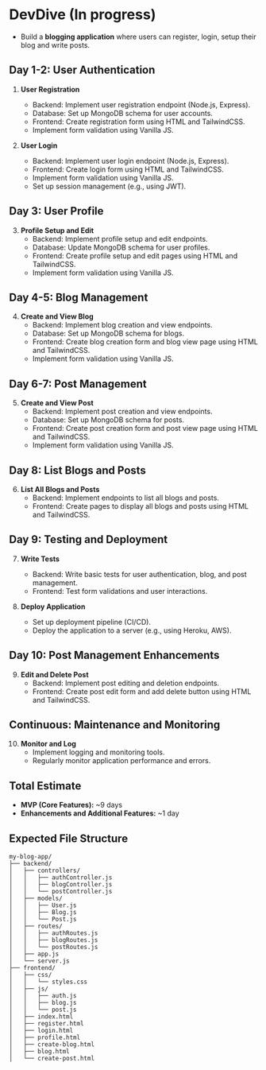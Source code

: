 # DevDive (In progress)

- Build a **blogging application** where users can register, login, setup their blog and write posts.

## Day 1-2: User Authentication

1. **User Registration**

   - Backend: Implement user registration endpoint (Node.js, Express).
   - Database: Set up MongoDB schema for user accounts.
   - Frontend: Create registration form using HTML and TailwindCSS.
   - Implement form validation using Vanilla JS.

2. **User Login**
   - Backend: Implement user login endpoint (Node.js, Express).
   - Frontend: Create login form using HTML and TailwindCSS.
   - Implement form validation using Vanilla JS.
   - Set up session management (e.g., using JWT).

## Day 3: User Profile

3. **Profile Setup and Edit**
   - Backend: Implement profile setup and edit endpoints.
   - Database: Update MongoDB schema for user profiles.
   - Frontend: Create profile setup and edit pages using HTML and TailwindCSS.
   - Implement form validation using Vanilla JS.

## Day 4-5: Blog Management

4. **Create and View Blog**
   - Backend: Implement blog creation and view endpoints.
   - Database: Set up MongoDB schema for blogs.
   - Frontend: Create blog creation form and blog view page using HTML and TailwindCSS.
   - Implement form validation using Vanilla JS.

## Day 6-7: Post Management

5. **Create and View Post**
   - Backend: Implement post creation and view endpoints.
   - Database: Set up MongoDB schema for posts.
   - Frontend: Create post creation form and post view page using HTML and TailwindCSS.
   - Implement form validation using Vanilla JS.

## Day 8: List Blogs and Posts

6. **List All Blogs and Posts**
   - Backend: Implement endpoints to list all blogs and posts.
   - Frontend: Create pages to display all blogs and posts using HTML and TailwindCSS.

## Day 9: Testing and Deployment

7. **Write Tests**

   - Backend: Write basic tests for user authentication, blog, and post management.
   - Frontend: Test form validations and user interactions.

8. **Deploy Application**
   - Set up deployment pipeline (CI/CD).
   - Deploy the application to a server (e.g., using Heroku, AWS).

## Day 10: Post Management Enhancements

9. **Edit and Delete Post**
    - Backend: Implement post editing and deletion endpoints.
    - Frontend: Create post edit form and add delete button using HTML and TailwindCSS.

## Continuous: Maintenance and Monitoring

10. **Monitor and Log**
    - Implement logging and monitoring tools.
    - Regularly monitor application performance and errors.

## Total Estimate

- **MVP (Core Features):** ~9 days
- **Enhancements and Additional Features:** ~1 day

## Expected File Structure

```
my-blog-app/
├── backend/
│   ├── controllers/
│   │   ├── authController.js
│   │   ├── blogController.js
│   │   └── postController.js
│   ├── models/
│   │   ├── User.js
│   │   ├── Blog.js
│   │   └── Post.js
│   ├── routes/
│   │   ├── authRoutes.js
│   │   ├── blogRoutes.js
│   │   └── postRoutes.js
│   ├── app.js
│   └── server.js
├── frontend/
│   ├── css/
│   │   └── styles.css
│   ├── js/
│   │   ├── auth.js
│   │   ├── blog.js
│   │   └── post.js
│   ├── index.html
│   ├── register.html
│   ├── login.html
│   ├── profile.html
│   ├── create-blog.html
│   ├── blog.html
│   └── create-post.html
```